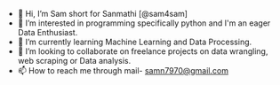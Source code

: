 - 👋 Hi, I’m Sam short for Sanmathi [@sam4sam]
- 👀 I’m interested in programming specifically python and I'm an eager Data Enthusiast.
- 🌱 I’m currently learning Machine Learning and Data Processing.
- 💞️ I’m looking to collaborate on freelance projects on data wrangling, web scraping or Data analysis.
- 📫 How to reach me through mail- samn7970@gmail.com

<!---
sam4sam/sam4sam is a ✨ special ✨ repository because its `README.md` (this file) appears on your GitHub profile.
You can click the Preview link to take a look at your changes.
--->
